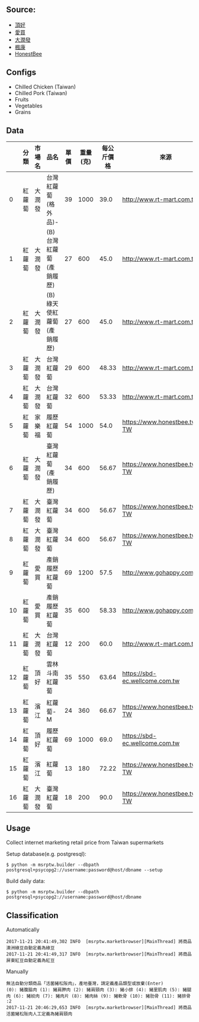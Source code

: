 Source:
----
* [頂好](https://sbd-ec.wellcome.com.tw)
* [愛買](http://www.gohappy.com.tw/shopping/Browse.do?op=vc&cid=31581&sid=12)
* [大潤發](http://www.rt-mart.com.tw/fresh/)
* [楓康](http://shop.supermarket.com.tw/)
* [HonestBee](https://www.honestbee.tw/)

Configs
-----
* Chilled Chicken (Taiwan)
* Chilled Pork (Taiwan)
* Fruits
* Vegetables
* Grains

Data
-----
|    | 分類  | 市場名 | 品名               | 單價 | 重量(克) | 每公斤價格 | 來源                             | 
|----|-----|-----|------------------|----|-------|-------|--------------------------------| 
| 0  | 紅蘿蔔 | 大潤發 | 台灣紅蘿蔔(格外品)-      | 39 | 1000  | 39.0  | http://www.rt-mart.com.tw      | 
| 1  | 紅蘿蔔 | 大潤發 | (B)台灣紅蘿蔔(產銷履歷)   | 27 | 600   | 45.0  | http://www.rt-mart.com.tw      | 
| 2  | 紅蘿蔔 | 大潤發 | (B)綠天使紅蘿蔔(產銷履歷)  | 27 | 600   | 45.0  | http://www.rt-mart.com.tw      | 
| 3  | 紅蘿蔔 | 大潤發 | 台灣紅蘿蔔            | 29 | 600   | 48.33 | http://www.rt-mart.com.tw      | 
| 4  | 紅蘿蔔 | 大潤發 | 台灣紅蘿蔔            | 32 | 600   | 53.33 | http://www.rt-mart.com.tw      | 
| 5  | 紅蘿蔔 | 家樂福 | 履歷紅蘿蔔            | 54 | 1000  | 54.0  | https://www.honestbee.tw/zh-TW | 
| 6  | 紅蘿蔔 | 大潤發 | 臺灣紅蘿蔔(產銷履歷)      | 34 | 600   | 56.67 | https://www.honestbee.tw/zh-TW | 
| 7  | 紅蘿蔔 | 大潤發 | 臺灣紅蘿蔔            | 34 | 600   | 56.67 | https://www.honestbee.tw/zh-TW | 
| 8  | 紅蘿蔔 | 大潤發 | 臺灣紅蘿蔔            | 34 | 600   | 56.67 | https://www.honestbee.tw/zh-TW | 
| 9  | 紅蘿蔔 | 愛買  | 產銷履歷紅蘿蔔          | 69 | 1200  | 57.5  | http://www.gohappy.com.tw      | 
| 10 | 紅蘿蔔 | 愛買  | 產銷履歷紅蘿蔔          | 35 | 600   | 58.33 | http://www.gohappy.com.tw      | 
| 11 | 紅蘿蔔 | 大潤發 | 台灣紅蘿蔔            | 12 | 200   | 60.0  | http://www.rt-mart.com.tw      | 
| 12 | 紅蘿蔔 | 頂好  | 雲林斗南紅蘿蔔          | 35 | 550   | 63.64 | https://sbd-ec.wellcome.com.tw | 
| 13 | 紅蘿蔔 | 濱江  | 紅蘿蔔-M            | 24 | 360   | 66.67 | https://www.honestbee.tw/zh-TW | 
| 14 | 紅蘿蔔 | 頂好  | 履歷紅蘿蔔            | 69 | 1000  | 69.0  | https://sbd-ec.wellcome.com.tw | 
| 15 | 紅蘿蔔 | 濱江  | 紅蘿蔔              | 13 | 180   | 72.22 | https://www.honestbee.tw/zh-TW | 
| 16 | 紅蘿蔔 | 大潤發 | 臺灣紅蘿蔔            | 18 | 200   | 90.0  | https://www.honestbee.tw/zh-TW | 

Usage
-----
Collect internet marketing retail price from Taiwan supermarkets

Setup database(e.g. postgresql):

    $ python -m msrptw.builder --dbpath postgresql+psycopg2://username:password@host/dbname --setup

Build daily data:

    $ python -m msrptw.builder --dbpath postgresql+psycopg2://username:password@host/dbname

Classification
-----
Automatically

    2017-11-21 20:41:49,302 INFO  [msrptw.marketbrowser][MainThread] 將商品澳洲綠豆自動定義為綠豆
    2017-11-21 20:41:49,317 INFO  [msrptw.marketbrowser][MainThread] 將商品屏東紅豆自動定義為紅豆

Manually

    無法自動分類商品「活菌豬松阪肉」，產地臺灣，請定義產品類型或放棄(Enter)
    (0): 豬腹脇肉 (1): 豬肩胛肉 (2): 豬肩頸肉 (3): 豬小排 (4): 豬里肌肉 (5): 豬腿肉 (6): 豬絞肉 (7): 豬肉片 (8): 豬肉絲 (9): 豬軟骨 (10): 豬肋骨 (11): 豬排骨 :2
    2017-11-21 20:46:29,653 INFO  [msrptw.marketbrowser][MainThread] 將商品活菌豬松阪肉人工定義為豬肩頸肉


